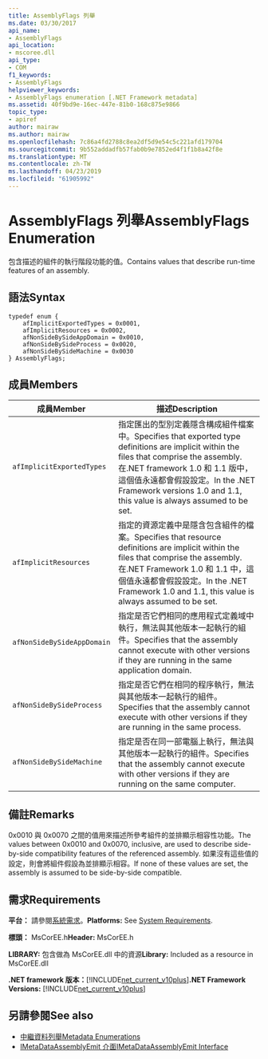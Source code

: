 ```yaml
---
title: AssemblyFlags 列舉
ms.date: 03/30/2017
api_name:
- AssemblyFlags
api_location:
- mscoree.dll
api_type:
- COM
f1_keywords:
- AssemblyFlags
helpviewer_keywords:
- AssemblyFlags enumeration [.NET Framework metadata]
ms.assetid: 40f9bd9e-16ec-447e-81b0-168c875e9866
topic_type:
- apiref
author: mairaw
ms.author: mairaw
ms.openlocfilehash: 7c86a4fd2788c8ea2df5d9e54c5c221afd179704
ms.sourcegitcommit: 9b552addadfb57fab0b9e7852ed4f1f1b8a42f8e
ms.translationtype: MT
ms.contentlocale: zh-TW
ms.lasthandoff: 04/23/2019
ms.locfileid: "61905992"
---
```

# <a name="assemblyflags-enumeration"></a><span data-ttu-id="a68f7-102">AssemblyFlags 列舉</span><span class="sxs-lookup"><span data-stu-id="a68f7-102">AssemblyFlags Enumeration</span></span>
<span data-ttu-id="a68f7-103">包含描述的組件的執行階段功能的值。</span><span class="sxs-lookup"><span data-stu-id="a68f7-103">Contains values that describe run-time features of an assembly.</span></span>  
  
## <a name="syntax"></a><span data-ttu-id="a68f7-104">語法</span><span class="sxs-lookup"><span data-stu-id="a68f7-104">Syntax</span></span>  
  
```  
typedef enum {  
    afImplicitExportedTypes = 0x0001,  
    afImplicitResources = 0x0002,  
    afNonSideBySideAppDomain = 0x0010,  
    afNonSideBySideProcess = 0x0020,  
    afNonSideBySideMachine = 0x0030  
} AssemblyFlags;  
```  
  
## <a name="members"></a><span data-ttu-id="a68f7-105">成員</span><span class="sxs-lookup"><span data-stu-id="a68f7-105">Members</span></span>  
  
|<span data-ttu-id="a68f7-106">成員</span><span class="sxs-lookup"><span data-stu-id="a68f7-106">Member</span></span>|<span data-ttu-id="a68f7-107">描述</span><span class="sxs-lookup"><span data-stu-id="a68f7-107">Description</span></span>|  
|------------|-----------------|  
|`afImplicitExportedTypes`|<span data-ttu-id="a68f7-108">指定匯出的型別定義隱含構成組件檔案中。</span><span class="sxs-lookup"><span data-stu-id="a68f7-108">Specifies that exported type definitions are implicit within the files that comprise the assembly.</span></span> <span data-ttu-id="a68f7-109">在.NET framework 1.0 和 1.1 版中，這個值永遠都會假設設定。</span><span class="sxs-lookup"><span data-stu-id="a68f7-109">In the .NET Framework versions 1.0 and 1.1, this value is always assumed to be set.</span></span>|  
|`afImplicitResources`|<span data-ttu-id="a68f7-110">指定的資源定義中是隱含包含組件的檔案。</span><span class="sxs-lookup"><span data-stu-id="a68f7-110">Specifies that resource definitions are implicit within the files that comprise the assembly.</span></span> <span data-ttu-id="a68f7-111">在.NET Framework 1.0 和 1.1 中，這個值永遠都會假設設定。</span><span class="sxs-lookup"><span data-stu-id="a68f7-111">In the .NET Framework 1.0 and 1.1, this value is always assumed to be set.</span></span>|  
|`afNonSideBySideAppDomain`|<span data-ttu-id="a68f7-112">指定是否它們相同的應用程式定義域中執行，無法與其他版本一起執行的組件。</span><span class="sxs-lookup"><span data-stu-id="a68f7-112">Specifies that the assembly cannot execute with other versions if they are running in the same application domain.</span></span>|  
|`afNonSideBySideProcess`|<span data-ttu-id="a68f7-113">指定是否它們在相同的程序執行，無法與其他版本一起執行的組件。</span><span class="sxs-lookup"><span data-stu-id="a68f7-113">Specifies that the assembly cannot execute with other versions if they are running in the same process.</span></span>|  
|`afNonSideBySideMachine`|<span data-ttu-id="a68f7-114">指定是否在同一部電腦上執行，無法與其他版本一起執行的組件。</span><span class="sxs-lookup"><span data-stu-id="a68f7-114">Specifies that the assembly cannot execute with other versions if they are running on the same computer.</span></span>|  
  
## <a name="remarks"></a><span data-ttu-id="a68f7-115">備註</span><span class="sxs-lookup"><span data-stu-id="a68f7-115">Remarks</span></span>  
 <span data-ttu-id="a68f7-116">0x0010 與 0x0070 之間的值用來描述所參考組件的並排顯示相容性功能。</span><span class="sxs-lookup"><span data-stu-id="a68f7-116">The values between 0x0010 and 0x0070, inclusive, are used to describe side-by-side compatibility features of the referenced assembly.</span></span> <span data-ttu-id="a68f7-117">如果沒有這些值的設定，則會將組件假設為並排顯示相容。</span><span class="sxs-lookup"><span data-stu-id="a68f7-117">If none of these values are set, the assembly is assumed to be side-by-side compatible.</span></span>  
  
## <a name="requirements"></a><span data-ttu-id="a68f7-118">需求</span><span class="sxs-lookup"><span data-stu-id="a68f7-118">Requirements</span></span>  
 <span data-ttu-id="a68f7-119">**平台：** 請參閱[系統需求](../../../../docs/framework/get-started/system-requirements.md)。</span><span class="sxs-lookup"><span data-stu-id="a68f7-119">**Platforms:** See [System Requirements](../../../../docs/framework/get-started/system-requirements.md).</span></span>  
  
 <span data-ttu-id="a68f7-120">**標頭：** MsCorEE.h</span><span class="sxs-lookup"><span data-stu-id="a68f7-120">**Header:** MsCorEE.h</span></span>  
  
 <span data-ttu-id="a68f7-121">**LIBRARY:** 包含做為 MsCorEE.dll 中的資源</span><span class="sxs-lookup"><span data-stu-id="a68f7-121">**Library:** Included as a resource in MsCorEE.dll</span></span>  
  
 <span data-ttu-id="a68f7-122">**.NET framework 版本：**[!INCLUDE[net_current_v10plus](../../../../includes/net-current-v10plus-md.md)]</span><span class="sxs-lookup"><span data-stu-id="a68f7-122">**.NET Framework Versions:** [!INCLUDE[net_current_v10plus](../../../../includes/net-current-v10plus-md.md)]</span></span>  
  
## <a name="see-also"></a><span data-ttu-id="a68f7-123">另請參閱</span><span class="sxs-lookup"><span data-stu-id="a68f7-123">See also</span></span>

- [<span data-ttu-id="a68f7-124">中繼資料列舉</span><span class="sxs-lookup"><span data-stu-id="a68f7-124">Metadata Enumerations</span></span>](../../../../docs/framework/unmanaged-api/metadata/metadata-enumerations.md)
- [<span data-ttu-id="a68f7-125">IMetaDataAssemblyEmit 介面</span><span class="sxs-lookup"><span data-stu-id="a68f7-125">IMetaDataAssemblyEmit Interface</span></span>](../../../../docs/framework/unmanaged-api/metadata/imetadataassemblyemit-interface.md)
